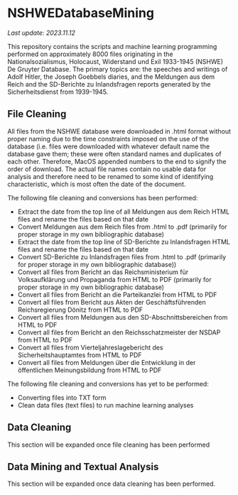 # NSHWEDatabaseMining

_Last update: 2023.11.12_

This repository contains the scripts and machine learning programming performed on approximately 8000 files originating in the Nationalsozialismus, Holocaust, Widerstand und Exil 1933-1945 (NSHWE) De Gruyter Database. The primary topics are: the speeches and writings of Adolf Hitler, the Joseph Goebbels diaries, and the Meldungen aus dem Reich and the SD-Berichte zu Inlandsfragen reports generated by the Sicherheitsdienst from 1939-1945.

## File Cleaning

All files from the NSHWE database were downloaded in .html format without proper naming due to the time constraints imposed on the use of the database (i.e. files were downloaded with whatever default name the database gave them; these were often standard names and duplicates of each other. Therefore, MacOS appended numbers to the end to signify the order of download. The actual file names contain no usable data for analysis and therefore need to be renamed to some kind of identifying characteristic, which is most often the date of the document.

The following file cleaning and conversions has been performed:

- Extract the date from the top line of all Meldungen aus dem Reich HTML files and rename the files based on that date
- Convert Meldungen aus dem Reich files from .html to .pdf (primarily for proper storage in my own bibliographic database)
- Extract the date from the top line of SD-Berichte zu Inlandsfragen HTML files and rename the files based on that date
- Convert SD-Berichte zu Inlandsfragen files from .html to .pdf (primarily for proper storage in my own bibliographic database))
- Convert all files from Bericht an das Reichsministerium für Volksaufklärung und Propaganda from HTML to PDF (primarily for proper storage in my own bibliographic database)
- Convert all files from Bericht an die Parteikanzlei from HTML to PDF
- Convert all files from Bericht aus Akten der Geschäftsführenden Reichsregierung Dönitz from HTML to PDF
- Convert all files from Meldungen aus den SD-Abschnittsbereichen from HTML to PDF
- Convert all files from Bericht an den Reichsschatzmeister der NSDAP from HTML to PDF
- Convert all files from Vierteljahreslagebericht des Sicherheitshauptamtes from HTML to PDF
- Convert all files from Meldungen über die Entwicklung in der öffentlichen Meinungsbildung from HTML to PDF

The following file cleaning and conversions has yet to be performed:

- Converting files into TXT form
- Clean data files (text files) to run machine learning analyses


## Data Cleaning

This section will be expanded once file cleaning has been performed

## Data Mining and Textual Analysis

This section will be expanded once data cleaning has been performed.
